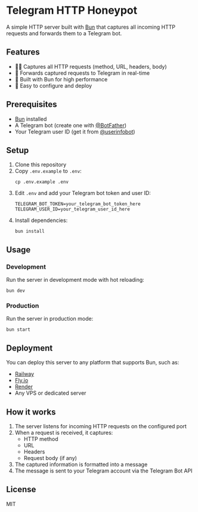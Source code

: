 # Telegram HTTP Honeypot

A simple HTTP server built with [Bun](https://bun.sh) that captures all incoming HTTP requests and forwards them to a Telegram bot.

## Features

- 🕵️‍♂️ Captures all HTTP requests (method, URL, headers, body)
- 📱 Forwards captured requests to Telegram in real-time
- 🚀 Built with Bun for high performance
- 🔧 Easy to configure and deploy

## Prerequisites

- [Bun](https://bun.sh) installed
- A Telegram bot (create one with [@BotFather](https://t.me/BotFather))
- Your Telegram user ID (get it from [@userinfobot](https://t.me/userinfobot))

## Setup

1. Clone this repository
2. Copy `.env.example` to `.env`:
   ```
   cp .env.example .env
   ```
3. Edit `.env` and add your Telegram bot token and user ID:
   ```
   TELEGRAM_BOT_TOKEN=your_telegram_bot_token_here
   TELEGRAM_USER_ID=your_telegram_user_id_here
   ```
4. Install dependencies:
   ```
   bun install
   ```

## Usage

### Development

Run the server in development mode with hot reloading:

```
bun dev
```

### Production

Run the server in production mode:

```
bun start
```

## Deployment

You can deploy this server to any platform that supports Bun, such as:

- [Railway](https://railway.app)
- [Fly.io](https://fly.io)
- [Render](https://render.com)
- Any VPS or dedicated server

## How it works

1. The server listens for incoming HTTP requests on the configured port
2. When a request is received, it captures:
   - HTTP method
   - URL
   - Headers
   - Request body (if any)
3. The captured information is formatted into a message
4. The message is sent to your Telegram account via the Telegram Bot API

## License

MIT
